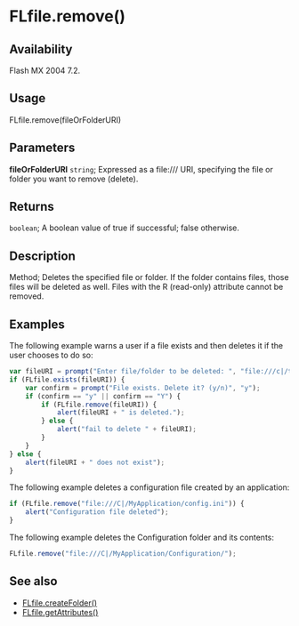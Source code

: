 # FLfile.remove()

## Availability

Flash MX 2004 7.2.

## Usage

FLfile.remove(fileOrFolderURI)

## Parameters

**fileOrFolderURI** `string`; Expressed as a file:/// URI, specifying the file or folder you want to remove (delete).

## Returns

`boolean`; A boolean value of true if successful; false otherwise.

## Description

Method; Deletes the specified file or folder. If the folder contains files, those files will be deleted as well. Files with the R (read-only) attribute cannot be removed.

## Examples

The following example warns a user if a file exists and then deletes it if the user chooses to do so:

```javascript
var fileURI = prompt("Enter file/folder to be deleted: ", "file:///c|/temp/delete.txt");
if (FLfile.exists(fileURI)) {
    var confirm = prompt("File exists. Delete it? (y/n)", "y");
    if (confirm == "y" || confirm == "Y") {
        if (FLfile.remove(fileURI)) {
            alert(fileURI + " is deleted.");
        } else {
            alert("fail to delete " + fileURI);
        }
    }
} else {
    alert(fileURI + " does not exist");
}
```

The following example deletes a configuration file created by an application:

```javascript
if (FLfile.remove("file:///C|/MyApplication/config.ini")) {
    alert("Configuration file deleted");
}
```

The following example deletes the Configuration folder and its contents:

```javascript
FLfile.remove("file:///C|/MyApplication/Configuration/");
```

## See also

- [FLfile.createFolder()](../FLfile_object/FLfile1.md)
- [FLfile.getAttributes()](../FLfile_object/FLfile3.md)
